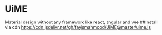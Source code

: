 # UiME
Material design without any framework like react, angular and vue
##Install via cdn
https://cdn.jsdelivr.net/gh/fayismahmood/UiME@master/uime.js
